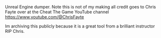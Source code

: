 Unreal Engine dumper.  Note this is not of my making all credit goes to Chris Fayte over at the Cheat The Game YouTube channel 
https://www.youtube.com/@ChrisFayte

Im archiving this publicly because it is a great tool from a brilliant instructor RIP Chris.
